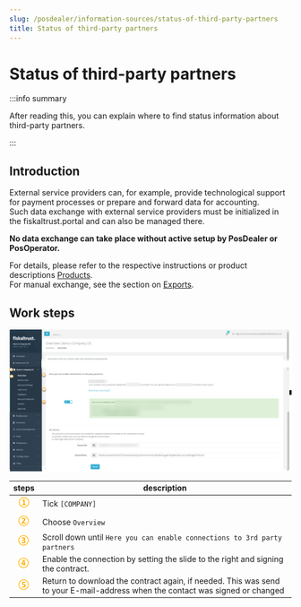 ```yaml
---
slug: /posdealer/information-sources/status-of-third-party-partners
title: Status of third-party partners
---
```

# Status of third-party partners

:::info summary

After reading this, you can explain where to find status information about third-party partners.

:::

## Introduction

External service providers can, for example, provide technological support for payment processes or prepare and forward data for accounting.  
Such data exchange with external service providers must be initialized in the fiskaltrust.portal and can also be managed there.  

**No data exchange can take place without active setup by PosDealer or PosOperator.**  

For details, please refer to the respective instructions or product descriptions [Products](../buy-resell/products.md).  
For manual exchange, see the section on [Exports](../technical-operations/maintenance/exports.md).

## Work steps

![third party partner](images/5-documentation-third-party.png "https://portal-sandbox.fiskaltrust.TLD/AccountProfile")

| steps | description                                                                                                                |
|:----------------------:|-------------------------------------------------------------------------------------------------------------------------------------|
|![Number 1](images/Numbers/circle-1o.png) |Tick `[COMPANY]`  |
|![Number 2](images/Numbers/circle-2o.png) |Choose `Overview`  |
|![Number 3](images/Numbers/circle-3o.png) |Scroll down until `Here you can enable connections to 3rd party partners`  |
|![Number 4](images/Numbers/circle-4o.png) |Enable the connection by setting the slide to the right and signing the contract. |
|![Number 5](images/Numbers/circle-5o.png) |Return to download the contract again, if needed. This was send to your E-mail-address when the contact was signed or changed  |